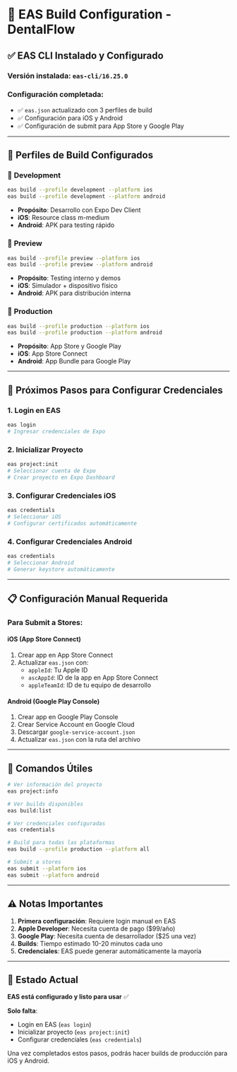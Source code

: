 # 🔧 EAS Build Configuration - DentalFlow

## ✅ **EAS CLI Instalado y Configurado**

### **Versión instalada**: `eas-cli/16.25.0`

### **Configuración completada**:
- ✅ `eas.json` actualizado con 3 perfiles de build
- ✅ Configuración para iOS y Android
- ✅ Configuración de submit para App Store y Google Play

---

## 📱 **Perfiles de Build Configurados**

### 🔧 **Development**
```bash
eas build --profile development --platform ios
eas build --profile development --platform android
```
- **Propósito**: Desarrollo con Expo Dev Client
- **iOS**: Resource class m-medium
- **Android**: APK para testing rápido

### 👀 **Preview**
```bash
eas build --profile preview --platform ios
eas build --profile preview --platform android
```
- **Propósito**: Testing interno y demos
- **iOS**: Simulador + dispositivo físico
- **Android**: APK para distribución interna

### 🚀 **Production**
```bash
eas build --profile production --platform ios
eas build --profile production --platform android
```
- **Propósito**: App Store y Google Play
- **iOS**: App Store Connect
- **Android**: App Bundle para Google Play

---

## 🔑 **Próximos Pasos para Configurar Credenciales**

### **1. Login en EAS**
```bash
eas login
# Ingresar credenciales de Expo
```

### **2. Inicializar Proyecto**
```bash
eas project:init
# Seleccionar cuenta de Expo
# Crear proyecto en Expo Dashboard
```

### **3. Configurar Credenciales iOS**
```bash
eas credentials
# Seleccionar iOS
# Configurar certificados automáticamente
```

### **4. Configurar Credenciales Android**
```bash
eas credentials
# Seleccionar Android
# Generar keystore automáticamente
```

---

## 📋 **Configuración Manual Requerida**

### **Para Submit a Stores:**

#### **iOS (App Store Connect)**
1. Crear app en App Store Connect
2. Actualizar `eas.json` con:
   - `appleId`: Tu Apple ID
   - `ascAppId`: ID de la app en App Store Connect
   - `appleTeamId`: ID de tu equipo de desarrollo

#### **Android (Google Play Console)**
1. Crear app en Google Play Console
2. Crear Service Account en Google Cloud
3. Descargar `google-service-account.json`
4. Actualizar `eas.json` con la ruta del archivo

---

## 🎯 **Comandos Útiles**

```bash
# Ver información del proyecto
eas project:info

# Ver builds disponibles
eas build:list

# Ver credenciales configuradas
eas credentials

# Build para todas las plataformas
eas build --profile production --platform all

# Submit a stores
eas submit --platform ios
eas submit --platform android
```

---

## ⚠️ **Notas Importantes**

1. **Primera configuración**: Requiere login manual en EAS
2. **Apple Developer**: Necesita cuenta de pago ($99/año)
3. **Google Play**: Necesita cuenta de desarrollador ($25 una vez)
4. **Builds**: Tiempo estimado 10-20 minutos cada uno
5. **Credenciales**: EAS puede generar automáticamente la mayoría

---

## 🚀 **Estado Actual**

**EAS está configurado y listo para usar** ✅

**Solo falta**:
- Login en EAS (`eas login`)
- Inicializar proyecto (`eas project:init`)
- Configurar credenciales (`eas credentials`)

Una vez completados estos pasos, podrás hacer builds de producción para iOS y Android.
